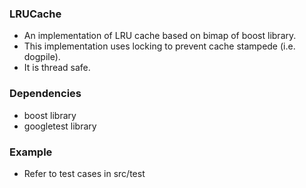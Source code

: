 ### LRUCache
- An implementation of LRU cache based on bimap of boost library.
- This implementation uses locking to prevent cache stampede (i.e. dogpile).
- It is thread safe.

### Dependencies
- boost library
- googletest library

### Example
- Refer to test cases in src/test
